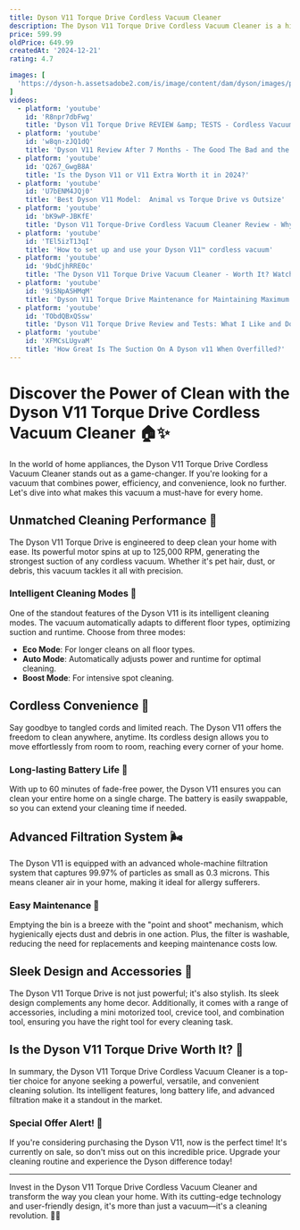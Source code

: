 ```yaml
---
title: Dyson V11 Torque Drive Cordless Vacuum Cleaner
description: The Dyson V11 Torque Drive Cordless Vacuum Cleaner is a high-performance cleaning device designed for versatile and efficient home cleaning. It features a powerful digital motor that provides strong suction, making it effective on both carpets and hard floors. The vacuum is equipped with an advanced filtration system that captures allergens and expels cleaner air. It includes an LCD screen that displays real-time performance data, such as battery life and maintenance alerts. The V11 Torque Drive offers multiple cleaning modes to optimize power and runtime, and its cordless design provides the convenience of unrestricted movement. Additionally, it comes with various attachments for tackling different cleaning tasks, making it a comprehensive solution for maintaining a clean home.
price: 599.99
oldPrice: 649.99
createdAt: '2024-12-21'
rating: 4.7

images: [
  'https://dyson-h.assetsadobe2.com/is/image/content/dam/dyson/images/products/lifestyle/371020-02.jpg', 'https://media.littlewoods.com/i/littlewoods/W2ZQM_SQ2_0000000099_N_A_SLd?$300x400_retinamobilex2$&$roundel_littlewoods$&p1_img=offer_available_v', 'https://dyson-h.assetsadobe2.com/is/image/content/dam/dyson/us/campaigns/lm-assets/V8-overview-Module-versatility-US-V7.jpg?$responsive$&cropPathE=mobile&fit=stretch,1&wid=640', 'https://medias.smart-home-fox.co.uk/SUK/uploads/subcategory/dyson-v11-vs-dreame-v11-acoustic-vacuum-cleaner-comparison.jpg?p=n&vh=b09979&width=750', 'https://www.cnet.com/a/img/resize/c230480d755b10d4b8f0cff52127c4ce9cdd2697/hub/2024/06/19/d7c47101-3869-4a4d-9ae8-764b712597db/07-cordless-vacuum-1.jpg?auto=webp&fit=crop&height=675&width=1200', 'https://www.spainbateria.es/dyson/pic_big_Zoom/V11-SV14-5.jpg', 'https://i.ytimg.com/vi/R8npr7dbFwg/maxresdefault.jpg', 'https://cdn8.bigcommerce.com/s-pmiia69/product_images/uploaded_images/v10absolute-big-4.jpg', 'https://pimcdn.sharafdg.com/images/S400894421_1?1727432387', 'https://i.ytimg.com/vi/TULimOiIUsg/hq720.jpg?sqp=-oaymwEhCK4FEIIDSFryq4qpAxMIARUAAAAAGAElAADIQj0AgKJD&rs=AOn4CLDWy1NThUMLoC-UqfZqtoouZiQJRA', 'https://assets.mmsrg.com/isr/166325/c1/-/ASSET_MMS_92304017', 'https://s.yimg.com/ny/api/res/1.2/ymhTbQE50s.DZh1NT9BrvQ--/YXBwaWQ9aGlnaGxhbmRlcjt3PTk2MDtoPTY0MQ--/https://media.zenfs.com/en/people_218/107821ea2fa1e11fd1640c4d49b68160', 'https://5.imimg.com/data5/SELLER/Default/2023/11/359503354/HW/RW/SN/201489775/dysons-v11-v8-v10-v7-torque-drive-cordless-vacuum-cleaner-150.jpg', 'https://i.pinimg.com/736x/00/84/15/008415ec4f8f020030995b7630f3bc25.jpg', 'https://img.choice.com.au/-/media/4fa5019f48904bc797858587d832594e.ashx?w=660&jq=80 660w', 'https://static.independent.co.uk/2021/07/19/17/Dyson V11 absolute review.jpg', 'https://www.manuals.co.uk/thumbs/products/l/1205368-dyson-v11-torque-drive-extra.webp', 'https://www.vacuumspot.com.au/pub/media/catalog/product/cache/78629b36b906bc9a66e4017f43f167d2/9/7/970100-04-img03.jpg', 'https://www.realsimple.com/thmb/Mx4edxWxbxXX-HQ5s3dZhxWyVtU=/1500x0/filters:no_upscale():max_bytes(150000):strip_icc()/dyson-v15-detect-plus-cordless-vacuum-fc86aae3d8f145189c739f398c392c47.jpg', 'https://i.ebayimg.com/images/g/Wv4AAOSwZrtapD3t/s-l1200.gif', 'https://cdn.poconosewandvac.com/web/products/dyson-machines/v11-torque/tech-filtration.jpg', 'https://scene7.samsclub.com/is/image/samsclub/0088560901625_B?wid=400&hei=400', 'https://cdn11.bigcommerce.com/s-8ek7z3h3jn/images/stencil/1280x1280/products/10251/61219/dyson-v11-advanced-cordless-vacuum-cleaner-nickel-purple-or-479332-01__41151.1722438390.jpg?c=1?imbypass=on', 'https://morethanvacuums.com/wp-content/uploads/2023/07/logo.svg', 'https://crdms.images.consumerreports.org/f_auto,w_600/prod/products/cr/models/398145-stick-vacuums-greater-than-6-lbs-dyson-v11-torque-drive-10005019.jpg', 'https://www.a-1vacuum.com/wp-content/uploads/D-V10-KeyFeatures.jpg', 'https://www.grover.com/_next/image?url=https://res.cloudinary.com/grover/image/upload/e_trim/b_white,c_pad,dpr_2.0,h_500,w_520/f_auto,q_auto/v1640617099/c8yvapv3ebwxchyxgeif.png&w=3840&q=75', 'https://i5.walmartimages.com/seo/Dyson-V11-Torque-Drive-Cordless-Vacuum-Blue-w-V11-Floor-Dok-New_f9f8f1be-ad05-4a6a-8554-3791a4cb7bfe.9616231b54648e5ba7f823df81c3ba89.jpeg?odnHeight=768&odnWidth=768&odnBg=FFFFFF', 'https://www.appliancesdirect.co.uk/Images/V11TORQUEDRIVE_3_Supersize.jpg?v=2', 'https://dyson-h.assetsadobe2.com/is/image/content/dam/dyson/maintenance/cord-free-vacuums/sticks/dyson-v11-outsize/v11-op-mod8-img1-auto-med-mode.jpg?$responsive$&cropPathE=desktop&fit=stretch,1&wid=1920', 'https://i.imgur.com/re3MDn2.jpg', 'https://cdn.mos.cms.futurecdn.net/vxbEpQ6DMUyYGoqFfHQnXG.jpg', 'https://media.currys.biz/i/currysprod/13.00-dyson-hands-on-image-F', 'https://images-na.ssl-images-amazon.com/images/I/21uSG6XjFOL._AC_UL210_SR210,210_.jpg', 'https://brain-images-ssl.cdn.dixons.com/3/2/10250123/l_10250123_011.jpg', 'https://c.shld.net/rpx/i/s/i/mp/10533649/prod_15113666117?hei=450&wid=450', 'http://ibuture.com/cdn/shop/articles/4-454985.jpg?v=1732605942&width=2048', 'https://www.go-electrical.co.uk/media/catalog/product/cache/491f5ef60bbc28fa29feab14da8ad5fc/8/5/85564739_4_.jpg', 'https://microless.com/cdn/products/ee01c0bfac862f252c27c870e322b220-md.jpg', 'https://images.offerup.com/jpSM2ouL-6u7o5rs6ExgXXfZHCM=/250x250/1e0a/1e0a0c6765c045f082b978c05b6bcc2a.jpg', 'https://flip-media-assets.akamaized.net/thumb/66f90280f30cadc09804d6b7.thumb.jpg', 'https://img.myipadbox.com/upload/store/detail_l/TBD06035516_1.jpg', 'https://morethanvacuums.com/wp-content/uploads/2021/02/248L_Overview_modes_Auto_V11-Overview_Carpet-US.jpg', 'https://learn.10xbnb.com/wp-content/uploads/2024/01/Vacuum-for-Airbnb.jpeg', 'https://i0.wp.com/dysonvacuumdenver.com/wp-content/uploads/dyson-v8.jpg?resize=400,600&ssl=1', 'https://dyson-h.assetsadobe2.com/is/image/content/dam/dyson/products/cord-free-vacuums/sticks/dyson-v11-vacuums/variant/PDP_auto_2.jpg?cropPathE=mobile&fit=stretch,1&fmt=pjpeg&wid=640', 'https://i.ebayimg.com/images/g/tOMAAOSwQv9hxj1A/s-l500.jpg', 'https://media.emaxme.com/i/emax/100000358471_1?$pdp-d-sqr$&$quality-standard$&fmt=auto', 'https://i.ebayimg.com/images/g/Z3gAAOSwXt9ljdBl/s-l1200.jpg', 'https://m.media-amazon.com/images/I/71TpNpDMwuL._AC_UF894,1000_QL80_.jpg', 'https://www.usatoday.com/gcdn/presto/2021/06/13/USAT/2b1a356d-7b05-40d0-abcf-92c074af2fd6-dyson-1.png?width=660&height=372&fit=crop&format=pjpg&auto=webp', 'https://lookaside.fbsbx.com/lookaside/crawler/media/?media_id=910412277803015', 'https://m.media-amazon.com/images/I/21uSG6XjFOL._AC_US750_.jpg', 'https://cdn.poconosewandvac.com/web/products/dyson-machines/v11-torque/tech-ddm.jpg', 'https://img.myipadbox.com/upload/store/detail_l/TBD06035519_1.jpg', 'https://i.ebayimg.com/images/g/gd4AAOSwkbNjBBkp/s-l1600.jpg', 'https://www.inteture.com/cdn/shop/files/INTETURE-BP20_PP-3.jpg?v=1720753258&width=1445', 'https://i5.walmartimages.ca/images/Enlarge/934/568/6000199934568.jpg?odnHeight=612&odnWidth=612&odnBg=FFFFFF', 'https://m.media-amazon.com/images/I/61wHDuY7KSL._SY1200_.jpg', 'https://cb.scene7.com/is/image/Crate/DysonV11CLVacuumSSS23_VND?$web_pdp_main_carousel_med$', 'https://dyson-h.assetsadobe2.com/is/image/content/dam/dyson/images/products/lifestyle/970100-05.jpg?$responsive$&cropPathE=desktop&fit=stretch,1&wid=576', 'https://i5.walmartimages.com/asr/6b61f932-cd2a-4cf7-855e-165052664cc5.85610c813e6536cb18b0ff05afdf6dbd.jpeg?odnHeight=768&odnWidth=768&odnBg=FFFFFF', 'https://www.appliancesonline.com.au/ak/a/b/2/5/ab252cbcd6f065160cb116358adec0e4df4fea1a_Dyson_V11_Torque_Drive_Cordless_Vacuum_268306_01_Carpet_Lifestyle_high-high.jpeg', 'https://images.thdstatic.com/productImages/4086e7c5-0e44-4a16-a2e4-9b271dc13118/svn/dyson-stick-vacuums-447921-01-c3_600.jpg', 'https://www.grover.com/_next/image?url=https://res.cloudinary.com/grover/image/upload/e_trim/b_white,c_pad,dpr_2.0,h_500,w_520/f_auto,q_auto/v1640617099/c8yvapv3ebwxchyxgeif.png&w=3840&q=75', 'https://media.cnn.com/api/v1/images/stellar/prod/dyson-v11-head.jpg?q=h_900,w_1600,x_0,y_0', 'https://lookaside.fbsbx.com/lookaside/crawler/media/?media_id=1009603210415715', 'https://www.foulkeselectrical.co.uk/media/dyson/product_content/V11-2023_detangling-motorbar-cleaner-head.jpg', 'https://media.littlewoods.com/i/littlewoods/VP58N_SQ1_0000000099_N_A_SLf', 'https://m.media-amazon.com/images/I/51YcEnnQC6L._SY350_PKmb-play-button-overlay_.jpg', 'https://img.huffingtonpost.com/asset/62190c982700004a5245906e.png?ops=scalefit_960_noupscale&format=webp', 'https://www.bestcordlessvacuumguide.com/wp-content/uploads/Best-Cordless-Vacuum-1.jpg', 'https://s.yimg.com/ny/api/res/1.2/L.Km.dQE_yD4I824edrQaA--/YXBwaWQ9aGlnaGxhbmRlcjt3PTk2MDtoPTY0MQ--/https://media.zenfs.com/en/people_218/c1485430a3ddb17555283f225a661ec4', 'https://preview.redd.it/are-these-the-dyson-vacuums-that-you-can-get-adapters-to-v0-f9jbu5i2y0md1.jpeg?width=640&crop=smart&auto=webp&s=278e4094ad1458fceeb80270fe507e3aafbc8b31', 'https://mypinterventures.com/wp-content/uploads/2022/03/dyson-v11-torque-drive-review-cons-collage.jpg', 'https://i.insider.com/66351d4b0dfb1341e902729c?width=800&format=jpeg&auto=webp', 'https://m.media-amazon.com/images/I/713sFy7netL._AC_UF1000,1000_QL80_.jpg', 'https://embed-ssl.wistia.com/deliveries/0fce01ad4ebb516533f44b544b607f86.jpg?image_crop_resized=640x360', 'https://m.media-amazon.com/images/I/711pIFUO5yS._AC_UF1000,1000_QL80_.jpg', 'https://ae01.alicdn.com/kf/S9d95ef771e8649de8bd6c5cfa2c555cdf/Compatible-For-Dyson-V11-Torque-Drive-V11-Animal-V15-Detect-Vacuum-Cleaner-Hepa-Filter-Parts-Accessories.jpg'
]
videos: 
  - platform: 'youtube'
    id: 'R8npr7dbFwg'
    title: 'Dyson V11 Torque Drive REVIEW &amp; TESTS - Cordless Vacuum'
  - platform: 'youtube'
    id: 'w8qn-zJQ1dQ'
    title: 'Dyson V11 Review After 7 Months - The Good The Bad and the Ugly'
  - platform: 'youtube'
    id: 'Q267_GwgB8A'
    title: 'Is the Dyson V11 or V11 Extra Worth it in 2024?'
  - platform: 'youtube'
    id: 'U7bENM4JQj0'
    title: 'Best Dyson V11 Model:  Animal vs Torque Drive vs Outsize'
  - platform: 'youtube'
    id: 'bK9wP-JBKfE'
    title: 'Dyson V11 Torque-Drive Cordless Vacuum Cleaner Review - Why You Should and Should Not Upgrade?'
  - platform: 'youtube'
    id: 'TEl5izT13qI'
    title: 'How to set up and use your Dyson V11™ cordless vacuum'
  - platform: 'youtube'
    id: '9bdCjhRRE0c'
    title: 'The Dyson V11 Torque Drive Vacuum Cleaner - Worth It? Watch And See!'
  - platform: 'youtube'
    id: '9iSNpASHMqM'
    title: 'Dyson V11 Torque Drive Maintenance for Maintaining Maximum Performance'
  - platform: 'youtube'
    id: 'TObdQBxQSsw'
    title: 'Dyson V11 Torque Drive Review and Tests: What I Like and Don&#39;t Like About It - Cordless Vacuum'
  - platform: 'youtube'
    id: 'XFMCsLUgvaM'
    title: 'How Great Is The Suction On A Dyson v11 When Overfilled?'
---
```


# Discover the Power of Clean with the Dyson V11 Torque Drive Cordless Vacuum Cleaner 🏠✨

In the world of home appliances, the Dyson V11 Torque Drive Cordless Vacuum Cleaner stands out as a game-changer. If you're looking for a vacuum that combines power, efficiency, and convenience, look no further. Let's dive into what makes this vacuum a must-have for every home. 

## Unmatched Cleaning Performance 🌟

The Dyson V11 Torque Drive is engineered to deep clean your home with ease. Its powerful motor spins at up to 125,000 RPM, generating the strongest suction of any cordless vacuum. Whether it's pet hair, dust, or debris, this vacuum tackles it all with precision. 

### Intelligent Cleaning Modes 🧠

One of the standout features of the Dyson V11 is its intelligent cleaning modes. The vacuum automatically adapts to different floor types, optimizing suction and runtime. Choose from three modes:

- **Eco Mode**: For longer cleans on all floor types.
- **Auto Mode**: Automatically adjusts power and runtime for optimal cleaning.
- **Boost Mode**: For intensive spot cleaning.

## Cordless Convenience 🚀

Say goodbye to tangled cords and limited reach. The Dyson V11 offers the freedom to clean anywhere, anytime. Its cordless design allows you to move effortlessly from room to room, reaching every corner of your home. 

### Long-lasting Battery Life 🔋

With up to 60 minutes of fade-free power, the Dyson V11 ensures you can clean your entire home on a single charge. The battery is easily swappable, so you can extend your cleaning time if needed.

## Advanced Filtration System 🌬️

The Dyson V11 is equipped with an advanced whole-machine filtration system that captures 99.97% of particles as small as 0.3 microns. This means cleaner air in your home, making it ideal for allergy sufferers.

### Easy Maintenance 🧹

Emptying the bin is a breeze with the "point and shoot" mechanism, which hygienically ejects dust and debris in one action. Plus, the filter is washable, reducing the need for replacements and keeping maintenance costs low.

## Sleek Design and Accessories 🎨

The Dyson V11 Torque Drive is not just powerful; it's also stylish. Its sleek design complements any home decor. Additionally, it comes with a range of accessories, including a mini motorized tool, crevice tool, and combination tool, ensuring you have the right tool for every cleaning task.

## Is the Dyson V11 Torque Drive Worth It? 🤔

In summary, the Dyson V11 Torque Drive Cordless Vacuum Cleaner is a top-tier choice for anyone seeking a powerful, versatile, and convenient cleaning solution. Its intelligent features, long battery life, and advanced filtration make it a standout in the market.

### **Special Offer Alert! 🚨**

If you're considering purchasing the Dyson V11, now is the perfect time! It's currently on sale, so don't miss out on this incredible price. Upgrade your cleaning routine and experience the Dyson difference today!

---

Invest in the Dyson V11 Torque Drive Cordless Vacuum Cleaner and transform the way you clean your home. With its cutting-edge technology and user-friendly design, it's more than just a vacuum—it's a cleaning revolution. 🧹💪